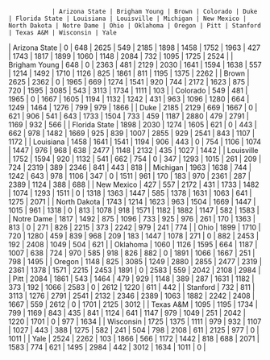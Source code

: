                 | Arizona State | Brigham Young | Brown | Colorado | Duke | Florida State | Louisiana | Louisville | Michigan | New Mexico | North Dakota | Notre Dame | Ohio | Oklahoma | Oregon | Pitt | Stanford | Texas A&M | Wisconsin | Yale
| Arizona State |    0 |  648 | 2625 |  549 | 2185 | 1898 | 1458 | 1752 | 1963 |  427 | 1743 | 1817 | 1899 | 1060 | 1148 | 2084 |  732 | 1095 | 1725 | 2524 |
| Brigham Young |  648 |    0 | 2363 |  481 | 2129 | 2030 | 1641 | 1594 | 1638 |  557 | 1214 | 1492 | 1710 | 1126 |  825 | 1861 |  811 | 1195 | 1375 | 2262 |
| Brown         | 2625 | 2362 |    0 | 1965 |  669 | 1274 | 1541 |  920 |  744 | 2172 | 1623 |  875 |  720 | 1595 | 3085 |  543 | 3113 | 1734 | 1111 |  103 |
| Colorado      |  549 |  481 | 1965 |    0 | 1667 | 1605 | 1194 | 1132 | 1242 |  431 |  963 | 1096 | 1280 |  664 | 1249 | 1464 | 1276 |  799 |  979 | 1866 |
| Duke          | 2185 | 2129 |  669 | 1667 |    0 |  621 |  906 |  541 |  643 | 1733 | 1504 |  733 |  459 | 1187 | 2880 |  479 | 2791 | 1169 |  932 |  566 |
| Florida State | 1898 | 2030 | 1274 | 1605 |  621 |    0 |  443 |  662 |  978 | 1482 | 1669 |  925 |  839 | 1007 | 2855 |  929 | 2541 |  843 | 1107 | 1172 |
| Louisiana     | 1458 | 1641 | 1541 | 1194 |  906 |  443 |    0 |  754 | 1106 | 1074 | 1447 |  976 |  968 |  638 | 2477 | 1148 | 2132 |  435 | 1027 | 1442 |
| Louisville    | 1752 | 1594 |  920 | 1132 |  541 |  662 |  754 |    0 |  347 | 1293 | 1015 |  261 |  209 |  724 | 2319 |  389 | 2346 |  841 |  443 |  818 |
| Michigan      | 1963 | 1638 |  744 | 1242 |  643 |  978 | 1106 |  347 |    0 | 1511 |  961 |  170 |  183 |  970 | 2361 |  287 | 2389 | 1124 |  388 |  688 |
| New Mexico    |  427 |  557 | 2172 |  431 | 1733 | 1482 | 1074 | 1293 | 1511 |    0 | 1318 | 1363 | 1447 |  585 | 1378 | 1631 | 1063 |  641 | 1275 | 2071 |
| North Dakota  | 1743 | 1214 | 1623 |  963 | 1504 | 1669 | 1447 | 1015 |  961 | 1318 |    0 |  813 | 1078 |  918 | 1571 | 1182 | 1882 | 1147 |  582 | 1583 |
| Notre Dame    | 1817 | 1492 |  875 | 1096 |  733 |  925 |  976 |  261 |  170 | 1363 |  813 |    0 |  271 |  826 | 2215 |  373 | 2242 |  979 |  241 |  774 |
| Ohio          | 1899 | 1710 |  720 | 1280 |  459 |  839 |  968 |  209 |  183 | 1447 | 1078 |  271 |    0 |  882 | 2453 |  192 | 2408 | 1049 |  504 |  621 |
| Oklahoma      | 1060 | 1126 | 1595 |  664 | 1187 | 1007 |  638 |  724 |  970 |  585 |  918 |  826 |  882 |    0 | 1891 | 1066 | 1667 |  251 |  798 | 1495 |
| Oregon        | 1148 |  825 | 3085 | 1249 | 2880 | 2855 | 2477 | 2319 | 2361 | 1378 | 1571 | 2215 | 2453 | 1891 |    0 | 2583 |  559 | 2042 | 2108 | 2984 |
| Pitt          | 2084 | 1861 |  543 | 1464 |  479 |  929 | 1148 |  389 |  287 | 1631 | 1182 |  373 |  192 | 1066 | 2583 |    0 | 2612 | 1220 |  611 |  442 |
| Stanford      |  732 |  811 | 3113 | 1276 | 2791 | 2541 | 2132 | 2346 | 2389 | 1063 | 1882 | 2242 | 2408 | 1667 |  559 | 2612 |    0 | 1701 | 2125 | 3012 |
| Texas A&M     | 1095 | 1195 | 1734 |  799 | 1169 |  843 |  435 |  841 | 1124 |  641 | 1147 |  979 | 1049 |  251 | 2042 | 1220 | 1701 |    0 |  977 | 1634 |
| Wisconsin     | 1725 | 1375 | 1111 |  979 |  932 | 1107 | 1027 |  443 |  388 | 1275 |  582 |  241 |  504 |  798 | 2108 |  611 | 2125 |  977 |    0 | 1011 |
| Yale          | 2524 | 2262 |  103 | 1866 |  566 | 1172 | 1442 |  818 |  688 | 2071 | 1583 |  774 |  621 | 1495 | 2984 |  442 | 3012 | 1634 | 1011 |    0 |